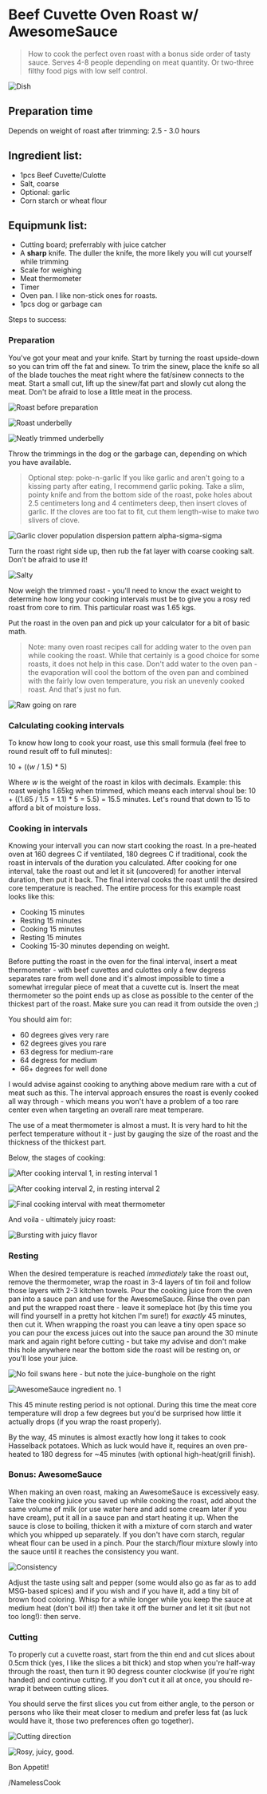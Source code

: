 # Beef Cuvette Oven Roast w/ AwesomeSauce

> How to cook the perfect oven roast with a bonus side order of tasty sauce. Serves 4-8 people depending on meat
> quantity. Or two-three filthy food pigs with low self control.

![Dish](Dish.jpg)

## Preparation time

Depends on weight of roast after trimming: 2.5 - 3.0 hours

## Ingredient list:

* 1pcs Beef Cuvette/Culotte
* Salt, coarse
* Optional: garlic
* Corn starch or wheat flour

## Equipmunk list:

* Cutting board; preferrably with juice catcher
* A __sharp__ knife. The duller the knife, the more likely you will cut yourself while trimming
* Scale for weighing
* Meat thermometer
* Timer
* Oven pan. I like non-stick ones for roasts.
* 1pcs dog or garbage can

Steps to success:

### Preparation

You've got your meat and your knife. Start by turning the roast upside-down so you can trim off the fat and sinew.
To trim the sinew, place the knife so all of the blade touches the meat right where the fat/sinew connects to the
meat. Start a small cut, lift up the sinew/fat part and slowly cut along the meat. Don't be afraid to lose a little
meat in the process.

![Roast before preparation](Step01.jpg)

![Roast underbelly](Step02.jpg)

![Neatly trimmed underbelly](Step03.jpg)

Throw the trimmings in the dog or the garbage can, depending on which you have available.

> Optional step: poke-n-garlic
> If you like garlic and aren't going to a kissing party after eating, I recommend garlic poking. Take a slim,
> pointy knife and from the bottom side of the roast, poke holes about 2.5 centimeters long and 4 centimeters deep,
> then insert cloves of garlic. If the cloves are too fat to fit, cut them length-wise to make two slivers of clove.

![Garlic clover population dispersion pattern alpha-sigma-sigma](Step04.jpg)

Turn the roast right side up, then rub the fat layer with coarse cooking salt. Don't be afraid to use it!

![Salty](Step05.jpg)

Now weigh the trimmed roast - you'll need to know the exact weight to determine how long your cooking intervals
must be to give you a rosy red roast from core to rim. This particular roast was 1.65 kgs.

Put the roast in the oven pan and pick up your calculator for a bit of basic math.

> Note: many oven roast recipes call for adding water to the oven pan while cooking the roast. While that certainly
> is a good choice for some roasts, it does not help in this case. Don't add water to the oven pan - the evaporation
> will cool the bottom of the oven pan and combined with the fairly low oven temperature, you risk an unevenly
> cooked roast. And that's just no fun.

![Raw going on rare](Step06.jpg)

### Calculating cooking intervals

To know how long to cook your roast, use this small formula (feel free to round result off to full minutes):

  10 + ((_w_ / 1.5) * 5)

Where _w_ is the weight of the roast in kilos with decimals. Example: this roast weighs 1.65kg when trimmed, which
means each interval shoul be: 10 + ((1.65 / 1.5 = 1.1) * 5 = 5.5) = 15.5 minutes. Let's round that down to 15 to
afford a bit of moisture loss.

### Cooking in intervals

Knowing your intervall you can now start cooking the roast. In a pre-heated oven at 160 degrees C if ventilated,
180 degrees C if traditional, cook the roast in intervals of the duration you calculated. After cooking for one
interval, take the roast out and let it sit (uncovered) for another interval duration, then put it back. The final
interval cooks the roast until the desired core temperature is reached. The entire process for this example roast
looks like this:

* Cooking 15 minutes
* Resting 15 minutes
* Cooking 15 minutes
* Resting 15 minutes
* Cooking 15-30 minutes depending on weight.

Before putting the roast in the oven for the final interval, insert a meat thermometer - with beef cuvettes and
culottes only a few degress separates rare from well done and it's almost impossible to time a somewhat irregular
piece of meat that a cuvette cut is. Insert the meat thermometer so the point ends up as close as possible to the
center of the thickest part of the roast. Make sure you can read it from outside the oven ;)

You should aim for:

* 60 degrees gives very rare 
* 62 degrees gives you rare
* 63 degress for medium-rare
* 64 degress for medium
* 66+ degrees for well done

I would advise against cooking to anything above medium rare with a cut of meat such as this. The interval approach
ensures the roast is evenly cooked all way through - which means you won't have a problem of a too rare center even
when targeting an overall rare meat temperare.

The use of a meat thermometer is almost a must. It is very hard to hit the perfect temperature without it - just by
gauging the size of the roast and the thickness of the thickest part.

Below, the stages of cooking:

![After cooking interval 1, in resting interval 1](Step07.jpg)

![After cooking interval 2, in resting interval 2](Step08.jpg)

![Final cooking interval with meat thermometer](Step09.jpg)

And voila - ultimately juicy roast:

![Bursting with juicy flavor](Step10.jpg)

### Resting

When the desired temperature is reached *immediately* take the roast out, remove the thermometer, wrap the roast in
3-4 layers of tin foil and follow those layers with 2-3 kitchen towels. Pour the cooking juice from the oven pan
into a sauce pan and use for the AwesomeSauce. Rinse the oven pan and put the wrapped roast there - leave it
someplace hot (by this time you will find yourself in a pretty hot kitchen I'm sure!) for *exactly* 45 minutes,
then cut it. When wrapping the roast you can leave a tiny open space so you can pour the excess juices out into the
sauce pan around the 30 minute mark and again right before cutting - but take my advise and don't make this hole
anywhere near the bottom side the roast will be resting on, or you'll lose your juice.

![No foil swans here - but note the juice-bunghole on the right](Step11.jpg)

![AwesomeSauce ingredient no. 1](Step12.jpg)

This 45 minute resting period is not optional. During this time the meat core temperature will drop a few degrees
but you'd be surprised how little it actually drops (if you wrap the roast properly).

By the way, 45 minutes is almost exactly how long it takes to cook Hasselback potatoes. Which as luck would have it,
requires an oven pre-heated to 180 degress for ~45 minutes (with optional high-heat/grill finish).

### Bonus: AwesomeSauce

When making an oven roast, making an AwesomeSauce is excessively easy. Take the cooking juice you saved up while
cooking the roast, add about the same volume of milk (or use water here and add some cream later if you have cream),
put it all in a sauce pan and start heating it up. When the sauce is close to boiling, thicken it with a mixture of
corn starch and water which you whipped up separately. If you don't have corn starch, regular wheat flour can be
used in a pinch. Pour the starch/flour mixture slowly into the sauce until it reaches the consistency you want.

![Consistency](Step13.jpg)

Adjust the taste using salt and pepper (some would also go as far as to add MSG-based spices) and if you wish and
if you have it, add a tiny bit of brown food coloring. Whisp for a while longer while you keep the sauce at medium
heat (don't boil it!) then take it off the burner and let it sit (but not too long!): then serve.

### Cutting

To properly cut a cuvette roast, start from the thin end and cut slices about 0.5cm thick (yes, I like the slices
a bit thick) and stop when you're half-way through the roast, then turn it 90 degress counter clockwise (if you're
right handed) and continue cutting. If you don't cut it all at once, you should re-wrap it between cutting slices.

You should serve the first slices you cut from either angle, to the person or persons who like their meat closer
to medium and prefer less fat (as luck would have it, those two preferences often go together).

![Cutting direction](Step14.jpg)

![Rosy, juicy, good.](Step15.jpg)

Bon Appetit!

/NamelessCook
